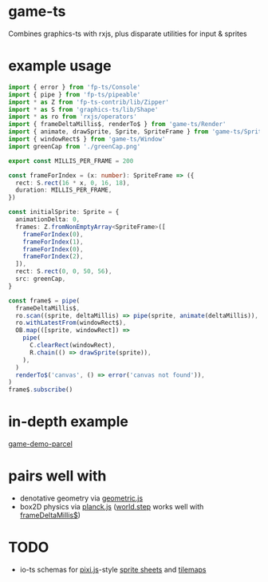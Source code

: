 # game-ts

Combines graphics-ts with rxjs, plus disparate utilities for input & sprites

# example usage

```ts
import { error } from 'fp-ts/Console'
import { pipe } from 'fp-ts/pipeable'
import * as Z from 'fp-ts-contrib/lib/Zipper'
import * as S from 'graphics-ts/lib/Shape'
import * as ro from 'rxjs/operators'
import { frameDeltaMillis$, renderTo$ } from 'game-ts/Render'
import { animate, drawSprite, Sprite, SpriteFrame } from 'game-ts/Sprite'
import { windowRect$ } from 'game-ts/Window'
import greenCap from './greenCap.png'

export const MILLIS_PER_FRAME = 200

const frameForIndex = (x: number): SpriteFrame => ({
  rect: S.rect(16 * x, 0, 16, 18),
  duration: MILLIS_PER_FRAME,
})

const initialSprite: Sprite = {
  animationDelta: 0,
  frames: Z.fromNonEmptyArray<SpriteFrame>([
    frameForIndex(0),
    frameForIndex(1),
    frameForIndex(0),
    frameForIndex(2),
  ]),
  rect: S.rect(0, 0, 50, 56),
  src: greenCap,
}

const frame$ = pipe(
  frameDeltaMillis$,
  ro.scan((sprite, deltaMillis) => pipe(sprite, animate(deltaMillis)), initialSprite),
  ro.withLatestFrom(windowRect$),
  OB.map(([sprite, windowRect]) =>
    pipe(
      C.clearRect(windowRect),
      R.chain(() => drawSprite(sprite)),
    ),
  )
  renderTo$('canvas', () => error('canvas not found')),
)
frame$.subscribe()
```

# in-depth example

[game-demo-parcel](https://github.com/anthonyjoeseph/game-demo-parcel)

# pairs well with

- denotative geometry via [geometric.js](https://github.com/DefinitelyTyped/DefinitelyTyped/blob/master/types/geometric/index.d.ts)
- box2D physics via [planck.js](https://github.com/shakiba/planck.js/blob/master/lib/index.d.ts) ([world.step](https://github.com/shakiba/planck.js/blob/master/docs/classes/world.md#step) works well with [frameDeltaMillis$](https://github.com/anthonyjoeseph/game-ts/blob/master/src/Render.ts))

# TODO

- io-ts schemas for [pixi.js](https://github.com/pixijs/pixi.js/blob/main/packages/spritesheet/src/Spritesheet.ts)-style [sprite sheets](https://github.com/krzysztof-o/spritesheet.js/blob/master/templates/jsonarray.template) and [tilemaps](https://doc.mapeditor.org/en/stable/reference/json-map-format/)